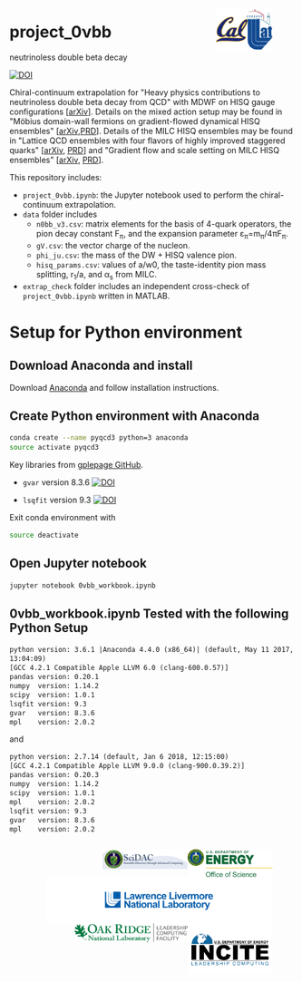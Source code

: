 <figure style="float:right">
    <img
    src="./data/callat_logo.png"
    width="100"
    alt="CalLat logo"
    align="right"
    /img>
</figure>

# project_0νbb
neutrinoless double beta decay

[![DOI](https://zenodo.org/badge/130005007.svg)](https://zenodo.org/badge/latestdoi/130005007)


Chiral-continuum extrapolation for "Heavy physics contributions to neutrinoless double beta decay from QCD" with MDWF on HISQ gauge configurations [[arXiv](https://arxiv.org/abs/1805.02634)]. Details on the mixed action setup may be found in "Möbius domain-wall fermions on gradient-flowed dynamical HISQ ensembles" [[arXiv](https://arxiv.org/abs/1701.07559),[PRD](https://doi.org/10.1103/PhysRevD.96.054513)]. Details of the MILC HISQ ensembles may be found in "Lattice QCD ensembles with four flavors of highly improved staggered quarks" [[arXiv](https://arxiv.org/abs/1212.4768), [PRD](https://doi.org/10.1103/PhysRevD.87.054505)] and "Gradient flow and scale setting on MILC HISQ ensembles" [[arXiv](https://arxiv.org/abs/1503.02769), [PRD](https://doi.org/10.1103/PhysRevD.93.094510)].

This repository includes:
* `project_0vbb.ipynb`: the Jupyter notebook used to perform the chiral-continuum extrapolation.
* `data` folder includes
   * `n0bb_v3.csv`: matrix elements for the basis of 4-quark operators, the pion decay constant F<sub>π</sub>, and the expansion parameter ε<sub>π</sub>=m<sub>π</sub>/4πF<sub>π</sub>.
   * `gV.csv`: the vector charge of the nucleon.
   * `phi_ju.csv`: the mass of the DW + HISQ valence pion.
   * `hisq_params.csv`: values of a/w0, the taste-identity pion mass splitting, r<sub>1</sub>/a, and α<sub>s</sub> from MILC.
* `extrap_check` folder includes an independent cross-check of `project_0vbb.ipynb` written in MATLAB.

# Setup for Python environment
## Download Anaconda and install
Download [Anaconda](https://www.continuum.io/downloads) and follow installation instructions.

## Create Python environment with Anaconda
```bash
conda create --name pyqcd3 python=3 anaconda
source activate pyqcd3
```

Key libraries from [gplepage GitHub](https://github.com/gplepage).
* `gvar` version 8.3.6 [![DOI](https://zenodo.org/badge/DOI/10.5281/zenodo.1202447.svg)](https://doi.org/10.5281/zenodo.1202447)

* `lsqfit` version 9.3 [![DOI](https://zenodo.org/badge/DOI/10.5281/zenodo.1210188.svg)](https://doi.org/10.5281/zenodo.1210188)

Exit conda environment with
```bash
source deactivate
```

## Open Jupyter notebook
```bash
jupyter notebook 0vbb_workbook.ipynb
```

## 0vbb_workbook.ipynb Tested with the following Python Setup
```
python version: 3.6.1 |Anaconda 4.4.0 (x86_64)| (default, May 11 2017, 13:04:09) 
[GCC 4.2.1 Compatible Apple LLVM 6.0 (clang-600.0.57)]
pandas version: 0.20.1
numpy  version: 1.14.2
scipy  version: 1.0.1
lsqfit version: 9.3
gvar   version: 8.3.6
mpl    version: 2.0.2
```

and

```
python version: 2.7.14 (default, Jan 6 2018, 12:15:00)
[GCC 4.2.1 Compatible Apple LLVM 9.0.0 (clang-900.0.39.2)]
pandas version: 0.20.3
numpy  version: 1.14.2
scipy  version: 1.0.1
mpl    version: 2.0.2
lsqfit version: 9.3
gvar   version: 8.3.6
mpl    version: 2.0.2
```

<figure style="float:right">
    <img
    src="./data/doe_vertical_highres.jpg"
    width="150"
    alt="doe_oos"
    align="right"
    /img>
    <img
    src="./data/scidac_logo.png"
    width="150"
    alt="scidac"
    align="right"
    /img>
    <img
    src="./data/llnl_logo.png"
    width="400"
    alt="llnl"
    align="right"
    /img>
    <img
    src="./data/incite_logo.png"
    width="150"
    alt="incite"
    align="right"
    /img>
    <img
    src="./data/olcf_logo.png"
    width="200"
    alt="incite"
    align="right"
    /img>
</figure>
